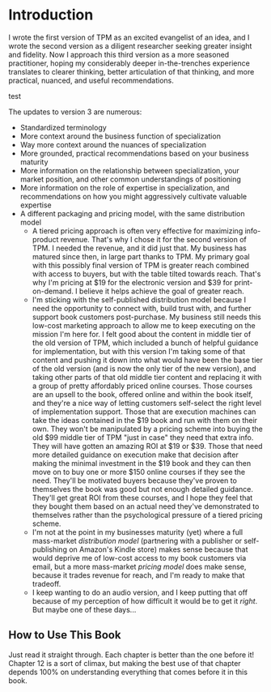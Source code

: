 # Introduction

I wrote the first version of TPM as an excited evangelist of an idea, and I wrote the second version as a diligent researcher seeking greater insight and fidelity. Now I approach this third version as a more seasoned practitioner, hoping my considerably deeper in-the-trenches experience translates to clearer thinking, better articulation of that thinking, and more practical, nuanced, and useful recommendations.

test


The updates to version 3 are numerous:

- Standardized terminology
- More context around the business function of specialization
- Way more context around the nuances of specialization
- More grounded, practical recommendations based on your business maturity
- More information on the relationship between specialization, your market position, and other common understandings of positioning
- More information on the role of expertise in specialization, and recommendations on how you might aggressively cultivate valuable expertise
- A different packaging and pricing model, with the same distribution model
	- A tiered pricing approach is often very effective for maximizing info-product revenue. That's why I chose it for the second version of TPM. I needed the revenue, and it did just that. My business has matured since then, in large part thanks to TPM. My primary goal with this possibly final version of TPM is greater reach combined with access to buyers, but with the table tilted towards reach. That's why I'm pricing at $19 for the electronic version and $39 for print-on-demand. I believe it helps achieve the goal of greater reach.
	- I'm sticking with the self-published distribution model because I need the opportunity to connect with, build trust with, and further support book customers post-purchase. My business still needs this low-cost marketing approach to allow me to keep executing on the mission I'm here for. I felt good about the content in middle tier of the old version of TPM, which included a bunch of helpful guidance for implementation, but with this version I'm taking some of that content and pushing it down into what would have been the base tier of the old version (and is now the only tier of the new version), and taking other parts of that old middle tier content and replacing it with a group of pretty affordably priced online courses. Those courses are an upsell to the book, offered online and within the book itself, and they're a nice way of letting customers self-select the right level of implementation support. Those that are execution machines can take the ideas contained in the $19 book and run with them on their own. They won't be manipulated by a pricing scheme into buying the old $99 middle tier of TPM "just in case" they need that extra info. They will have gotten an amazing ROI at $19 or $39. Those that need more detailed guidance on execution make that decision after making the minimal investment in the $19 book and they can then move on to buy one or more $150 online courses if they see the need. They'll be motivated buyers because they've proven to themselves the book was good but not enough detailed guidance. They'll get great ROI from these courses, and I hope they feel that they bought them based on an actual need they've demonstrated to themselves rather than the psychological pressure of a tiered pricing scheme.
	- I'm not at the point in my businesses maturity (yet) where a full mass-market *distribution model* (partnering with a publisher or self-publishing on Amazon's Kindle store) makes sense because that would deprive me of low-cost access to my book customers via email, but a more mass-market *pricing model* does make sense, because it trades revenue for reach, and I'm ready to make that tradeoff.
	- I keep wanting to do an audio version, and I keep putting that off because of my perception of how difficult it would be to get it _right_. But maybe one of these days...


## How to Use This Book

Just read it straight through. Each chapter is better than the one before it! Chapter 12 is a sort of climax, but making the best use of that chapter depends 100% on understanding everything that comes before it in this book.